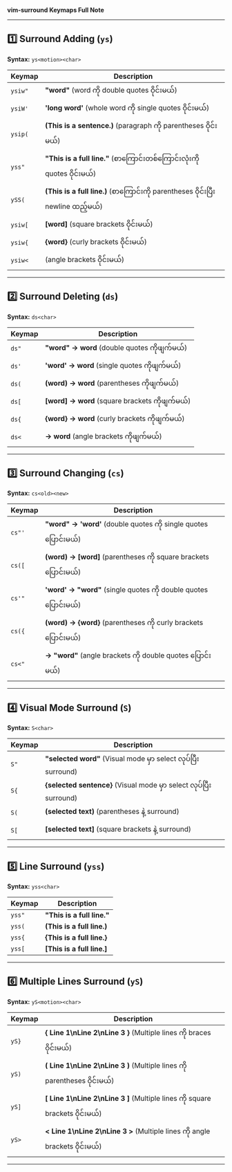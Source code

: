 
**vim-surround Keymaps Full Note**

---

## 1️⃣ **Surround Adding (`ys`)**
**Syntax:** `ys<motion><char>`

| Keymap   | Description |
|----------|------------|
| `ysiw"`  | **"word"** (word ကို double quotes ဝိုင်းမယ်) |
| `ysiW'`  | **'long word'** (whole word ကို single quotes ဝိုင်းမယ်) |
| `ysip(`  | **(This is a sentence.)** (paragraph ကို parentheses ဝိုင်းမယ်) |
| `yss"`  | **"This is a full line."** (စာကြောင်းတစ်ကြောင်းလုံးကို quotes ဝိုင်းမယ်) |
| `ySS(`  | **(This is a full line.)** (စာကြောင်းကို parentheses ဝိုင်းပြီး newline ထည့်မယ်) |
| `ysiw[`  | **[word]** (square brackets ဝိုင်းမယ်) |
| `ysiw{`  | **{word}** (curly brackets ဝိုင်းမယ်) |
| `ysiw<`  | **<word>** (angle brackets ဝိုင်းမယ်) |

---

## 2️⃣ **Surround Deleting (`ds`)**
**Syntax:** `ds<char>`

| Keymap  | Description |
|---------|------------|
| `ds"`  | **"word" → word** (double quotes ကိုဖျက်မယ်) |
| `ds'`  | **'word' → word** (single quotes ကိုဖျက်မယ်) |
| `ds(`  | **(word) → word** (parentheses ကိုဖျက်မယ်) |
| `ds[`  | **[word] → word** (square brackets ကိုဖျက်မယ်) |
| `ds{`  | **{word} → word** (curly brackets ကိုဖျက်မယ်) |
| `ds<`  | **<word> → word** (angle brackets ကိုဖျက်မယ်) |

---

## 3️⃣ **Surround Changing (`cs`)**
**Syntax:** `cs<old><new>`

| Keymap  | Description |
|---------|------------|
| `cs"'`  | **"word" → 'word'** (double quotes ကို single quotes ပြောင်းမယ်) |
| `cs([`  | **(word) → [word]** (parentheses ကို square brackets ပြောင်းမယ်) |
| `cs'"`  | **'word' → "word"** (single quotes ကို double quotes ပြောင်းမယ်) |
| `cs({`  | **(word) → {word}** (parentheses ကို curly brackets ပြောင်းမယ်) |
| `cs<"`  | **<word> → "word"** (angle brackets ကို double quotes ပြောင်းမယ်) |

---

## 4️⃣ **Visual Mode Surround (`S`)**
**Syntax:** `S<char>`

| Keymap  | Description |
|---------|------------|
| `S"`  | **"selected word"** (Visual mode မှာ select လုပ်ပြီး surround) |
| `S{`  | **{selected sentence}** (Visual mode မှာ select လုပ်ပြီး surround) |
| `S(`  | **(selected text)** (parentheses နဲ့ surround) |
| `S[`  | **[selected text]** (square brackets နဲ့ surround) |

---

## 5️⃣ **Line Surround (`yss`)**
**Syntax:** `yss<char>`

| Keymap  | Description |
|---------|------------|
| `yss"`  | **"This is a full line."** |
| `yss(`  | **(This is a full line.)** |
| `yss{`  | **{This is a full line.}** |
| `yss[`  | **[This is a full line.]** |

---

## 6️⃣ **Multiple Lines Surround (`yS`)**
**Syntax:** `yS<motion><char>`

| Keymap  | Description |
|---------|------------|
| `yS}`  | **{ Line 1\nLine 2\nLine 3 }** (Multiple lines ကို braces ဝိုင်းမယ်) |
| `yS)`  | **( Line 1\nLine 2\nLine 3 )** (Multiple lines ကို parentheses ဝိုင်းမယ်) |
| `yS]`  | **[ Line 1\nLine 2\nLine 3 ]** (Multiple lines ကို square brackets ဝိုင်းမယ်) |
| `yS> ` | **< Line 1\nLine 2\nLine 3 >** (Multiple lines ကို angle brackets ဝိုင်းမယ်) |

---

